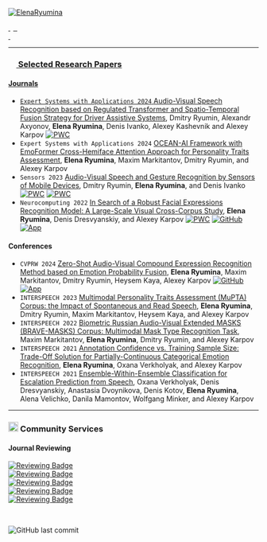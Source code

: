 [![ElenaRyumina](https://readme-typing-svg.demolab.com?font=Roboto&duration=1500&pause=100&color=3081F7&vCenter=true&multiline=true&width=435&height=70&lines=Elena+Ryumina;Artificial+Intelligence+Researcher)](https://github.com/ElenaRyumina)

<div>
<a href="https://www.webofscience.com/wos/author/record/ABY-9103-2022" style="margin-right: 6px;">
    <img src="https://img.shields.io/badge/Web%20of%20Science-5D34BF??&style=flat-square&logo=clarivate&logoColor=white" alt="" />
</a>
<a href="https://www.scopus.com/authid/detail.uri?authorId=57220572427">
    <img src="https://img.shields.io/badge/Scopus-%23E9711C.svg?&style=flat-square&logo=scopus&logoColor=white" alt="" />
</a>
<a href="https://scholar.google.com/citations?user=DOBkQssAAAAJ">
    <img src="https://img.shields.io/badge/Google%20Scholar-%234285F4.svg?&style=flat-square&logo=google-scholar&logoColor=white" alt="" />
</a>
<a href="https://orcid.org/0000-0002-4135-6949">
    <img src="https://img.shields.io/badge/ORCID-0000--0002--4135--6949-green.svg?&style=flat-square&logo=orcid&logoColor=white" alt="" />
</a>
<br />
<a href="https://huggingface.co/ElenaRyumina">
    <img src="https://img.shields.io/badge/🤗-Hugging%20Face-FFD21F.svg?style=flat-square&&logoColor=white" alt="" />
</a>
<a href="mailto:ryumina_ev@mail.ru">
    <img src="https://img.shields.io/badge/-Email-red?style=flat-square&logo=gmail&logoColor=white" alt="" />
</a>
<br />
<a href="https://github.com/ElenaRyumina">
    <img src="https://github-stats-alpha.vercel.app/api?username=ElenaRyumina&cc=3081F7&tc=FFFFFF&ic=FFFFFF&bc=FFFFFF" alt="" />
</div>

<div>
<img src="https://komarev.com/ghpvc/?username=ElenaRyumina&style=flat-square" alt="" />
</div>

---

### <img src="https://cdn.jsdelivr.net/gh/DmitryRyumin/NewEraAI-Papers@main/images/papers.svg" width="16" alt="" /> Selected Research Papers

#### Journals

- ``Expert Systems with Applications 2024`` [Audio-Visual Speech Recognition based on Regulated Transformer and Spatio-Temporal Fusion Strategy for Driver Assistive Systems](https://www.sciencedirect.com/science/article/pii/S095741742401025X), Dmitry Ryumin, Alexandr Axyonov, **Elena Ryumina**, Denis Ivanko, Alexey Kashevnik and Alexey Karpov [![PWC](https://img.shields.io/endpoint.svg?url=https://paperswithcode.com/badge/audio-visual-speech-recognition-based-on/lipreading-on-lip-reading-in-the-wild)](https://paperswithcode.com/sota/lipreading-on-lip-reading-in-the-wild?p=audio-visual-speech-recognition-based-on)
- ``Expert Systems with Applications 2024`` [OCEAN-AI Framework with EmoFormer Cross-Hemiface Attention Approach for Personality Traits Assessment](https://www.sciencedirect.com/science/article/pii/S0957417423029433), **Elena Ryumina**, Maxim Markitantov, Dmitry Ryumin, and Alexey Karpov
- ``Sensors 2023`` [Audio-Visual Speech and Gesture Recognition by Sensors of Mobile Devices](https://www.mdpi.com/1424-8220/23/4/2284), Dmitry Ryumin, **Elena Ryumina**, and Denis Ivanko [![PWC](https://img.shields.io/endpoint.svg?url=https://paperswithcode.com/badge/audio-visual-speech-and-gesture-recognition/sign-language-recognition-on-autsl)](https://paperswithcode.com/sota/sign-language-recognition-on-autsl?p=audio-visual-speech-and-gesture-recognition) [![PWC](https://img.shields.io/endpoint.svg?url=https://paperswithcode.com/badge/audio-visual-speech-and-gesture-recognition/audio-visual-speech-recognition-on-lrw)](https://paperswithcode.com/sota/audio-visual-speech-recognition-on-lrw?p=audio-visual-speech-and-gesture-recognition)
- ``Neurocomputing 2022`` [In Search of a Robust Facial Expressions Recognition Model: A Large-Scale Visual Cross-Corpus Study](https://www.sciencedirect.com/science/article/pii/S0925231222012656), **Elena Ryumina**, Denis Dresvyanskiy, and Alexey Karpov [![PWC](https://img.shields.io/endpoint.svg?url=https://paperswithcode.com/badge/in-search-of-a-robust-facial-expressions/facial-expression-recognition-on-affectnet)](https://paperswithcode.com/paper/in-search-of-a-robust-facial-expressions) [![GitHub](https://img.shields.io/github/stars/ElenaRyumina/EMO-AffectNetModel?style=flat)](https://github.com/ElenaRyumina/EMO-AffectNetModel)[![App](https://img.shields.io/badge/🤗-DEMO--Facial%20Expressions%20Recognition-FFD21F.svg)](https://huggingface.co/spaces/ElenaRyumina/Facial_Expression_Recognition)

#### Conferences

- ``CVPRW 2024`` [Zero-Shot Audio-Visual Compound Expression Recognition Method based on Emotion Probability Fusion](https://openaccess.thecvf.com/content/CVPR2024W/ABAW/html/Ryumina_Zero-Shot_Audio-Visual_Compound_Expression_Recognition_Method_based_on_Emotion_Probability_CVPRW_2024_paper.html), **Elena Ryumina**, Maxim Markitantov, Dmitry Ryumin, Heysem Kaya, Alexey Karpov [![GitHub](https://img.shields.io/github/stars/ElenaRyumina/AVCER?style=flat)](https://github.com/ElenaRyumina/AVCER)[![App](https://img.shields.io/badge/🤗-DEMO--AVCER-FFD21F.svg)](https://huggingface.co/spaces/ElenaRyumina/AVCER)
- ``INTERSPEECH 2023`` [Multimodal Personality Traits Assessment (MuPTA) Corpus: the Impact of Spontaneous and Read Speech](https://www.isca-speech.org/archive/interspeech_2023/ryumina23_interspeech.html), **Elena Ryumina**, Dmitry Ryumin, Maxim Markitantov, Heysem Kaya, and Alexey Karpov
- ``INTERSPEECH 2022`` [Biometric Russian Audio-Visual Extended MASKS (BRAVE-MASKS) Corpus: Multimodal Mask Type Recognition Task](https://www.isca-speech.org/archive/interspeech_2022/markitantov22_interspeech.html), Maxim Markitantov, **Elena Ryumina**, Dmitry Ryumin, and Alexey Karpov
- ``INTERSPEECH 2021`` [Annotation Confidence vs. Training Sample Size: Trade-Off Solution for Partially-Continuous Categorical Emotion Recognition](https://www.isca-speech.org/archive/interspeech_2021/ryumina21_interspeech.html), **Elena Ryumina**, Oxana Verkholyak, and Alexey Karpov
- ``INTERSPEECH 2021`` [Ensemble-Within-Ensemble Classification for Escalation Prediction from Speech](https://www.isca-speech.org/archive/interspeech_2021/verkholyak21_interspeech.html), Oxana Verkholyak, Denis Dresvyanskiy, Anastasia Dvoynikova, Denis Kotov, **Elena Ryumina**, Alena Velichko, Danila Mamontov, Wolfgang Minker, and Alexey Karpov

---

### <img src="https://cdn.jsdelivr.net/gh/DmitryRyumin/NewEraAI-Papers@main/images/research.svg" width="20" alt="" /> Community Services

#### Journal Reviewing

<p>
    <a href="https://github.com/ElenaRyumina/ElenaRyumina/blob/master/certificates/ESWA.pdf">
        <img src="https://img.shields.io/badge/Expert%20Systems%20with%20Applications-5-045877?&style=flat-square" alt="Reviewing Badge" />
    </a>
    <br />
    <a href="https://github.com/ElenaRyumina/ElenaRyumina/blob/master/certificates/NEUCOM.pdf">
        <img src="https://img.shields.io/badge/Neurocomputing-3-EFE30E?&style=flat-square" alt="Reviewing Badge" />
    </a>
    <br />
    <a href="https://github.com/ElenaRyumina/ElenaRyumina/blob/master/certificates/NN.pdf">
        <img src="https://img.shields.io/badge/Neural%20Networks-2-1E3887?&style=flat-square" alt="Reviewing Badge" />
    </a>
    <br />
    <a href="https://github.com/ElenaRyumina/ElenaRyumina/blob/master/certificates/PR.pdf">
        <img src="https://img.shields.io/badge/Pattern%20Recognition-1-E87324?&style=flat-square" alt="Reviewing Badge" />
    </a>
    <br />
    <a href="https://github.com/ElenaRyumina/ElenaRyumina/blob/master/certificates/YCVIU.pdf">
        <img src="https://img.shields.io/badge/Computer%20Vision%20and%20Image%20Understanding-1-8A6734?&style=flat-square" alt="Reviewing Badge" />
    </a>
</p>

<br />

![GitHub last commit](https://img.shields.io/github/last-commit/ElenaRyumina/ElenaRyumina)
